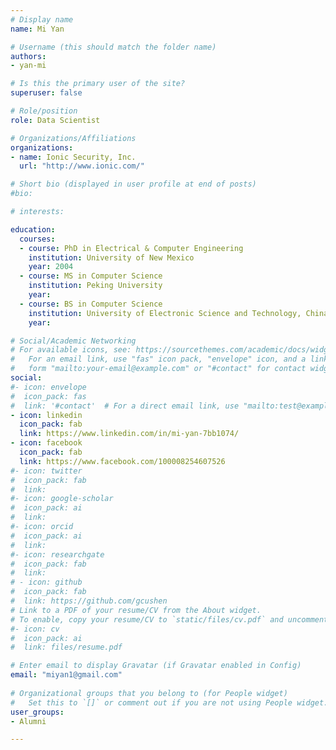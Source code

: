 ```yaml
---
# Display name
name: Mi Yan

# Username (this should match the folder name)
authors:
- yan-mi

# Is this the primary user of the site?
superuser: false

# Role/position
role: Data Scientist

# Organizations/Affiliations
organizations:
- name: Ionic Security, Inc.
  url: "http://www.ionic.com/"

# Short bio (displayed in user profile at end of posts)
#bio: 

# interests:

education:
  courses:
  - course: PhD in Electrical & Computer Engineering
    institution: University of New Mexico
    year: 2004
  - course: MS in Computer Science
    institution: Peking University
    year: 
  - course: BS in Computer Science
    institution: University of Electronic Science and Technology, China
    year: 

# Social/Academic Networking
# For available icons, see: https://sourcethemes.com/academic/docs/widgets/#icons
#   For an email link, use "fas" icon pack, "envelope" icon, and a link in the
#   form "mailto:your-email@example.com" or "#contact" for contact widget.
social:
#- icon: envelope
#  icon_pack: fas
#  link: '#contact'  # For a direct email link, use "mailto:test@example.org".
- icon: linkedin
  icon_pack: fab
  link: https://www.linkedin.com/in/mi-yan-7bb1074/
- icon: facebook
  icon_pack: fab
  link: https://www.facebook.com/100008254607526
#- icon: twitter
#  icon_pack: fab
#  link:
#- icon: google-scholar
#  icon_pack: ai
#  link:
#- icon: orcid
#  icon_pack: ai
#  link:
#- icon: researchgate
#  icon_pack: fab
#  link:
# - icon: github
#  icon_pack: fab
#  link: https://github.com/gcushen
# Link to a PDF of your resume/CV from the About widget.
# To enable, copy your resume/CV to `static/files/cv.pdf` and uncomment the lines below.  
#- icon: cv
#  icon_pack: ai
#  link: files/resume.pdf

# Enter email to display Gravatar (if Gravatar enabled in Config)
email: "miyan1@gmail.com"
  
# Organizational groups that you belong to (for People widget)
#   Set this to `[]` or comment out if you are not using People widget.  
user_groups:
- Alumni

---
```


